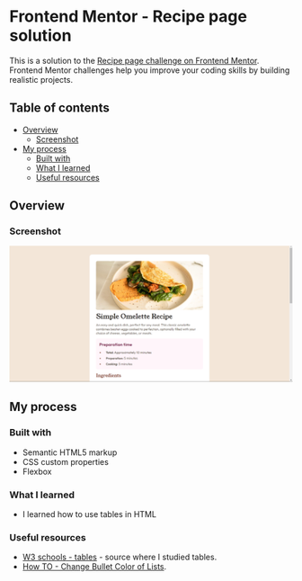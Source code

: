 # Frontend Mentor - Recipe page solution

This is a solution to the [Recipe page challenge on Frontend Mentor](https://www.frontendmentor.io/challenges/recipe-page-KiTsR8QQKm). Frontend Mentor challenges help you improve your coding skills by building realistic projects. 

## Table of contents

- [Overview](#overview)
  - [Screenshot](#screenshot)
- [My process](#my-process)
  - [Built with](#built-with)
  - [What I learned](#what-i-learned)
  - [Useful resources](#useful-resources)

## Overview

### Screenshot

![screenshot](screenshot.png)

## My process

### Built with

- Semantic HTML5 markup
- CSS custom properties
- Flexbox

### What I learned

- I learned how to use tables in HTML

### Useful resources

- [W3 schools - tables](https://www.w3schools.com/html/html_tables.asp) - source where I studied tables.
- [How TO - Change Bullet Color of Lists](https://www.w3schools.com/howto/howto_css_bullet_color.asp).